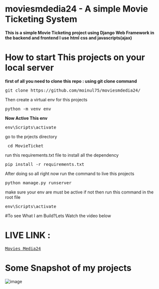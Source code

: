 ﻿# moviesmdedia24 - A simple Movie Ticketing System 


**This is a simple Movie Ticketing  project using Django Web Framework in the backend and frontend I use html css and javascripts(ajax)**

# How to start This projects on your local server 
__first of all you need to clone this repo : using git clone command__
<pre>
git clone https://github.com/moinul75/moviesmdedia24/
</pre>

Then create a virtual env for this projects 

<pre>
python -m venv env
</pre>
**Now Active This env**
<pre>
env\Scripts\activate  
</pre>

go to the prjects directory 
<pre>
 cd MovieTicket
</pre>

run this requirements.txt file to install all the dependency 
<pre>
pip install -r requirements.txt 
</pre>

After doing so all right now run the command to live this projects 
<pre>
python manage.py runserver
</pre>
 
make sure your env are must be active 
if not then run this command in the root file 
<pre>
env\Scripts\activate  
</pre>




#To see What I am Build?Lets Watch the video below

# LIVE LINK : 
<pre>
<a href="https://moviesmedia24.pythonanywhere.com/">Movies Media24</a>
</pre>



# Some Snapshot of my projects 
![image](https://github.com/moinul75/moviesmdedia24/assets/102654562/49485f07-92e2-4452-9e74-4c770de586d6)
